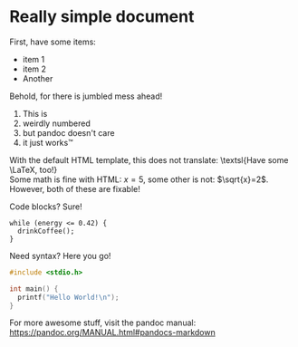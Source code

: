 # Really simple document

First, have some items:

- item 1
- item 2
- Another

Behold, for there is jumbled mess ahead!

1. This is
3. weirdly numbered
9. but pandoc doesn't care
2. it just works™

With the default HTML template, this does not translate: \textsl{Have some \LaTeX, too!}  
Some math is fine with HTML: $x=5$, some other is not: $\sqrt{x}=2$.  
However, both of these are fixable!

Code blocks? Sure!

    while (energy <= 0.42) {
      drinkCoffee();
    }

Need syntax? Here you go!

```c
#include <stdio.h>

int main() {
  printf("Hello World!\n");
}
```

For more awesome stuff, visit the pandoc manual: <https://pandoc.org/MANUAL.html#pandocs-markdown>

